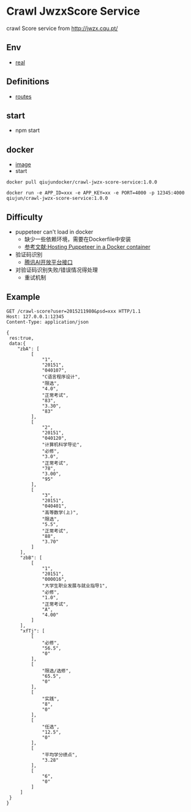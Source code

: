 # Crawl JwzxScore Service

crawl Score service from  http://jwzx.cqu.pt/

## Env
- [real](./app/real/env.js)

## Definitions

- [routes](./def/routes)

## start
- npm start

## docker
- [image][1]
- start
```
docker pull qiujundocker/crawl-jwzx-score-service:1.0.0

docker run -e APP_ID=xxx -e APP_KEY=xx -e PORT=4000 -p 12345:4000 qiujun/crawl-jwzx-score-service:1.0.0
```

## Difficulty

- puppeteer can't load in docker
  - 缺少一些依赖环境，需要在Dockerfile中安装
  - [参考文献:Hosting Puppeteer in a Docker container][2]
- 验证码识别
  - [腾讯AI开放平台接口][3]
- 对验证码识别失败/错误情况得处理
  - 重试机制

## Example

```
GET /crawl-score?user=2015211980&psd=xxx HTTP/1.1
Host: 127.0.0.1:12345
Content-Type: application/json

{
 res:true,
 data:{
    "zbA": [
         [
             "1",
             "20151",
             "040107",
             "C语言程序设计",
             "限选",
             "4.0",
             "正常考试",
             "83",
             "3.30",
             "83"
         ],
         [
             "2",
             "20151",
             "040120",
             "计算机科学导论",
             "必修",
             "3.0",
             "正常考试",
             "78",
             "3.00",
             "95"
         ],
         [
             "3",
             "20151",
             "040401",
             "高等数学(上)",
             "限选",
             "5.5",
             "正常考试",
             "88",
             "3.70"
         ]
     ],
     "zbB": [
         [
             "1",
             "20151",
             "000016",
             "大学生职业发展与就业指导1",
             "必修",
             "1.0",
             "正常考试",
             "A",
             "4.00"
         ]
     ],
     "xfTj": [
         [
             "必修",
             "56.5",
             "0"
         ],
         [
             "限选/选修",
             "65.5",
             "0"
         ],
         [
             "实践",
             "8",
             "0"
         ],
         [
             "任选",
             "12.5",
             "0"
         ],
         [
             "平均学分绩点",
             "3.28"
         ],
         [
             "6",
             "0"
         ]
     ]
 }
}

```


  [1]: https://cloud.docker.com/swarm/qiujundocker/repository/docker/qiujundocker/crawl-jwzx-score-service/general
  [2]: https://paul.kinlan.me/hosting-puppeteer-in-a-docker-container/
  [3]: https://ai.qq.com/doc/imagetranslate.shtml